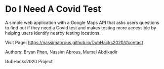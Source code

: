 # Do I Need A Covid Test

A simple web application with a Google Maps API that asks users questions to find out if they need a Covid test and makes testing more accessible by helping users identify nearby testing locations.

Visit Page: https://nassimabrous.github.io/DubHacks2020/#contact

Authors: Bryan Phan, Nassim Abrous, Mursal Abdikadir

DubHacks2020 Project
